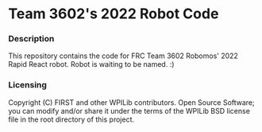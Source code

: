 # Team 3602's 2022 Robot Code

### Description
This repository contains the code for FRC Team 3602 Robomos' 2022 Rapid React robot. Robot is waiting to be named. :)

### Licensing
Copyright (C) FIRST and other WPILib contributors. Open Source Software; you can modify and/or share it under the terms of the WPILib BSD license file in the root directory of this project.
